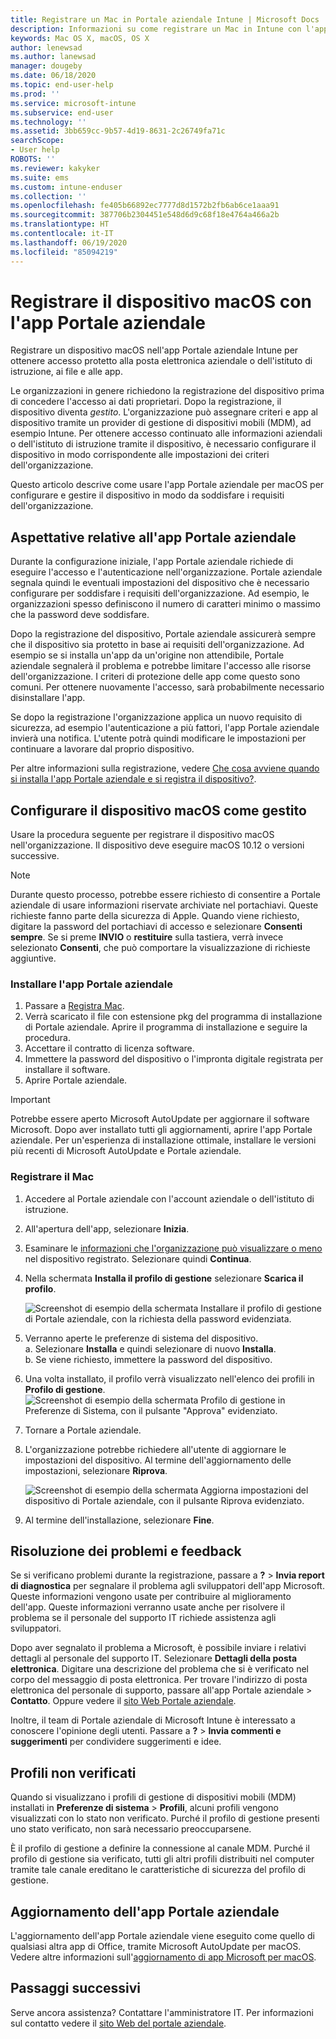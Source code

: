 ```yaml
---
title: Registrare un Mac in Portale aziendale Intune | Microsoft Docs
description: Informazioni su come registrare un Mac in Intune con l'app Portale aziendale.
keywords: Mac OS X, macOS, OS X
author: lenewsad
ms.author: lanewsad
manager: dougeby
ms.date: 06/18/2020
ms.topic: end-user-help
ms.prod: ''
ms.service: microsoft-intune
ms.subservice: end-user
ms.technology: ''
ms.assetid: 3bb659cc-9b57-4d19-8631-2c26749fa71c
searchScope:
- User help
ROBOTS: ''
ms.reviewer: kakyker
ms.suite: ems
ms.custom: intune-enduser
ms.collection: ''
ms.openlocfilehash: fe405b66892ec7777d8d1572b2fb6ab6ce1aaa91
ms.sourcegitcommit: 387706b2304451e548d6d9c68f18e4764a466a2b
ms.translationtype: HT
ms.contentlocale: it-IT
ms.lasthandoff: 06/19/2020
ms.locfileid: "85094219"
---
```

# <a name="enroll-your-macos-device-using-the-company-portal-app"></a>Registrare il dispositivo macOS con l'app Portale aziendale  

Registrare un dispositivo macOS nell'app Portale aziendale Intune per ottenere accesso protetto alla posta elettronica aziendale o dell'istituto di istruzione, ai file e alle app.

Le organizzazioni in genere richiedono la registrazione del dispositivo prima di concedere l'accesso ai dati proprietari. Dopo la registrazione, il dispositivo diventa *gestito*. L'organizzazione può assegnare criteri e app al dispositivo tramite un provider di gestione di dispositivi mobili (MDM), ad esempio Intune. Per ottenere accesso continuato alle informazioni aziendali o dell'istituto di istruzione tramite il dispositivo, è necessario configurare il dispositivo in modo corrispondente alle impostazioni dei criteri dell'organizzazione.  

Questo articolo descrive come usare l'app Portale aziendale per macOS per configurare e gestire il dispositivo in modo da soddisfare i requisiti dell'organizzazione.  


## <a name="what-to-expect-from-the-company-portal-app"></a>Aspettative relative all'app Portale aziendale

Durante la configurazione iniziale, l'app Portale aziendale richiede di eseguire l'accesso e l'autenticazione nell'organizzazione. Portale aziendale segnala quindi le eventuali impostazioni del dispositivo che è necessario configurare per soddisfare i requisiti dell'organizzazione. Ad esempio, le organizzazioni spesso definiscono il numero di caratteri minimo o massimo che la password deve soddisfare.    

Dopo la registrazione del dispositivo, Portale aziendale assicurerà sempre che il dispositivo sia protetto in base ai requisiti dell'organizzazione. Ad esempio se si installa un'app da un'origine non attendibile, Portale aziendale segnalerà il problema e potrebbe limitare l'accesso alle risorse dell'organizzazione. I criteri di protezione delle app come questo sono comuni. Per ottenere nuovamente l'accesso, sarà probabilmente necessario disinstallare l'app. 

Se dopo la registrazione l'organizzazione applica un nuovo requisito di sicurezza, ad esempio l'autenticazione a più fattori, l'app Portale aziendale invierà una notifica. L'utente potrà quindi modificare le impostazioni per continuare a lavorare dal proprio dispositivo.  

Per altre informazioni sulla registrazione, vedere [Che cosa avviene quando si installa l'app Portale aziendale e si registra il dispositivo?](what-happens-if-you-install-the-Company-Portal-app-and-enroll-your-device-in-intune-macos.md).  

## <a name="get-your-macos-device-managed"></a>Configurare il dispositivo macOS come gestito  
Usare la procedura seguente per registrare il dispositivo macOS nell'organizzazione. Il dispositivo deve eseguire macOS 10.12 o versioni successive.   

> [!NOTE]
> Durante questo processo, potrebbe essere richiesto di consentire a Portale aziendale di usare informazioni riservate archiviate nel portachiavi. Queste richieste fanno parte della sicurezza di Apple. Quando viene richiesto, digitare la password del portachiavi di accesso e selezionare **Consenti sempre**. Se si preme **INVIO** o **restituire** sulla tastiera, verrà invece selezionato **Consenti**, che può comportare la visualizzazione di richieste aggiuntive.  

### <a name="install-company-portal-app"></a>Installare l'app Portale aziendale  
1. Passare a [Registra Mac](https://go.microsoft.com/fwlink/?linkid=853070).  
2. Verrà scaricato il file con estensione pkg del programma di installazione di Portale aziendale. Aprire il programma di installazione e seguire la procedura. 
3. Accettare il contratto di licenza software. 
4. Immettere la password del dispositivo o l'impronta digitale registrata per installare il software.  
5. Aprire Portale aziendale. 

> [!IMPORTANT]
> Potrebbe essere aperto Microsoft AutoUpdate per aggiornare il software Microsoft. Dopo aver installato tutti gli aggiornamenti, aprire l'app Portale aziendale. Per un'esperienza di installazione ottimale, installare le versioni più recenti di Microsoft AutoUpdate e Portale aziendale.  


### <a name="enroll-your-mac"></a>Registrare il Mac  


1. Accedere al Portale aziendale con l'account aziendale o dell'istituto di istruzione.  
2. All'apertura dell'app, selezionare **Inizia**.  
3. Esaminare le [informazioni che l'organizzazione può visualizzare o meno](what-info-can-your-company-see-when-you-enroll-your-device-in-intune.md) nel dispositivo registrato. Selezionare quindi **Continua**.
4. Nella schermata **Installa il profilo di gestione** selezionare **Scarica il profilo**.  

    ![Screenshot di esempio della schermata Installare il profilo di gestione di Portale aziendale, con la richiesta della password evidenziata.](./media/install-management-profile-macos-2006.png)   

5. Verranno aperte le preferenze di sistema del dispositivo.  
    a. Selezionare **Installa** e quindi selezionare di nuovo **Installa**.  
    b. Se viene richiesto, immettere la password del dispositivo.   
6. Una volta installato, il profilo verrà visualizzato nell'elenco dei profili in **Profilo di gestione**.
    ![Screenshot di esempio della schermata Profilo di gestione in Preferenze di Sistema, con il pulsante "Approva" evidenziato.](./media/management-profile-approve-macos-2006.png)   
7. Tornare a Portale aziendale.    
8. L'organizzazione potrebbe richiedere all'utente di aggiornare le impostazioni del dispositivo. Al termine dell'aggiornamento delle impostazioni, selezionare **Riprova**.  

    ![Screenshot di esempio della schermata Aggiorna impostazioni del dispositivo di Portale aziendale, con il pulsante Riprova evidenziato.](./media/update-settings-mac-2006.png)  
9. Al termine dell'installazione, selezionare **Fine**.  


 ## <a name="troubleshooting-and-feedback"></a>Risoluzione dei problemi e feedback   

Se si verificano problemi durante la registrazione, passare a **?**  > **Invia report di diagnostica** per segnalare il problema agli sviluppatori dell'app Microsoft. Queste informazioni vengono usate per contribuire al miglioramento dell'app. Queste informazioni verranno usate anche per risolvere il problema se il personale del supporto IT richiede assistenza agli sviluppatori.  

Dopo aver segnalato il problema a Microsoft, è possibile inviare i relativi dettagli al personale del supporto IT. Selezionare **Dettagli della posta elettronica**. Digitare una descrizione del problema che si è verificato nel corpo del messaggio di posta elettronica. Per trovare l'indirizzo di posta elettronica del personale di supporto, passare all'app Portale aziendale > **Contatto**. Oppure vedere il [sito Web Portale aziendale](https://go.microsoft.com/fwlink/?linkid=2010980).  
 

Inoltre, il team di Portale aziendale di Microsoft Intune è interessato a conoscere l'opinione degli utenti. Passare a **?**  > **Invia commenti e suggerimenti** per condividere suggerimenti e idee.  

## <a name="unverified-profiles"></a>Profili non verificati  
Quando si visualizzano i profili di gestione di dispositivi mobili (MDM) installati in **Preferenze di sistema** > **Profili**, alcuni profili vengono visualizzati con lo stato non verificato. Purché il profilo di gestione presenti uno stato verificato, non sarà necessario preoccuparsene.  

È il profilo di gestione a definire la connessione al canale MDM. Purché il profilo di gestione sia verificato, tutti gli altri profili distribuiti nel computer tramite tale canale ereditano le caratteristiche di sicurezza del profilo di gestione.  

## <a name="updating-the-company-portal-app"></a>Aggiornamento dell'app Portale aziendale

L'aggiornamento dell'app Portale aziendale viene eseguito come quello di qualsiasi altra app di Office, tramite Microsoft AutoUpdate per macOS. Vedere altre informazioni sull'[aggiornamento di app Microsoft per macOS](https://support.office.com/article/Check-for-Office-for-Mac-updates-automatically-bfd1e497-c24d-4754-92ab-910a4074d7c1).  

## <a name="next-steps"></a>Passaggi successivi  
Serve ancora assistenza? Contattare l'amministratore IT. Per informazioni sul contatto vedere il [sito Web del portale aziendale](https://go.microsoft.com/fwlink/?linkid=2010980).  


